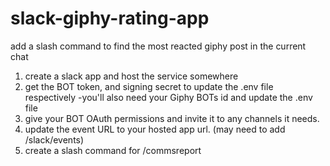 # slack-giphy-rating-app
add a slash command to find the most reacted giphy post in the current chat

1) create a slack app and host the service somewhere
2) get the BOT token, and signing secret to update the .env file respectively
  -you'll also need your Giphy BOTs id and update the .env file
3) give your BOT OAuth permissions and invite it to any channels it needs.
4) update the event URL to your hosted app url.  (may need to add /slack/events)
5) create a slash command for /commsreport

